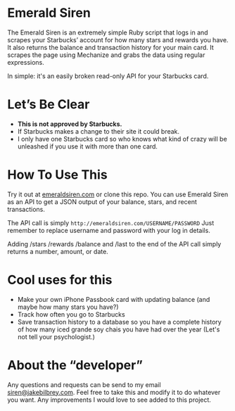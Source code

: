 # Emerald Siren

The Emerald Siren is an extremely simple Ruby script that logs in and scrapes your Starbucks’ account for how many stars and rewards you have. It also returns the balance and transaction history for your main card. It scrapes the page using Mechanize and grabs the data using regular expressions.

In simple: it's an easily broken read-only API for your Starbucks card.


# Let’s Be Clear

* **This is not approved by Starbucks.**
* If Starbucks makes a change to their site it could break.
* I only have one Starbucks card so who knows what kind of crazy will be unleashed if you use it with more than one card.


# How To Use This

Try it out at [emeraldsiren.com](http://emeraldsiren.com) or clone this repo. You can use Emerald Siren as an API to get a JSON output of your balance, stars, and recent transactions.

The API call is simply `http://emeraldsiren.com/USERNAME/PASSWORD` Just remember to replace username and password with your log in details.

Adding /stars /rewards /balance and /last to the end of the API call simply returns a number, amount, or date.


# Cool uses for this

* Make your own iPhone Passbook card with updating balance (and maybe how many stars you have?)
* Track how often you go to Starbucks
* Save transaction history to a database so you have a complete history of how many iced grande soy chais you have had over the year (Let's not tell your psychologist.)


# About the “developer”

Any questions and requests can be send to my email <siren@jakebilbrey.com>. Feel free to take this and modify it to do whatever you want. Any improvements I would love to see added to this project.